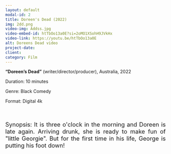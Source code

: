 ```yaml
---
layout: default
modal-id: 2
title: Doreen's Dead (2022)
img: 2dd.png
video-img: Addss.jpg
video-embed-id: htTbOo13a0E?si=2oMO1XSohH9JVkHx
video-link: https://youtu.be/htTbOo13a0E
alt: Doreens Dead video
project-date: 
client:
category: Film
---
```


**“Doreen’s Dead”** (writer/director/producer), Australia, 2022

Duration: 10 minutes

Genre: Black Comedy

Format: Digital 4k
<div style="height:40px;"></div>
<div style="text-align: justify; font-size: 1.3em;">
Synopsis: It is three o'clock in the morning and Doreen is late again. Arriving drunk, she is ready to make fun of "little Georgie". But for the first time in his life, George is putting his foot down!
</div>
